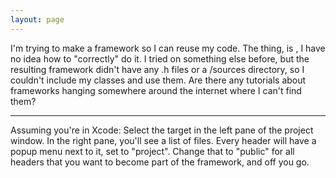 ```yaml
---
layout: page
---
```


I'm trying to make a framework so I can reuse my code. The thing, is , I have no idea how to "correctly" do it. I tried on something else before, but the resulting framework didn't have any .h files or a /sources directory, so I couldn't include my classes and use them. Are there any tutorials about frameworks hanging somewhere around the internet where I can't find them?

----

Assuming you're in Xcode: Select the target in the left pane of the project window. In the right pane, you'll see a list of files. Every header will have a popup menu next to it, set to "project". Change that to "public" for all headers that you want to become part of the framework, and off you go.

